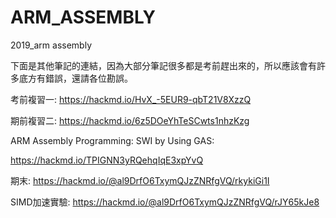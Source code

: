 # ARM_ASSEMBLY
2019_arm assembly

下面是其他筆記的連結，因為大部分筆記很多都是考前趕出來的，所以應該會有許多底方有錯誤，還請各位勘誤。

考前複習一:
https://hackmd.io/HvX_-5EUR9-qbT21V8XzzQ

期前複習二:
https://hackmd.io/6z5DOeYhTeSCwts1nhzKzg

ARM Assembly Programming: SWI by Using GAS:

https://hackmd.io/TPIGNN3yRQehqIqE3xpYvQ

期末:
https://hackmd.io/@al9DrfO6TxymQJzZNRfgVQ/rkykiGi1I

SIMD加速實驗:
https://hackmd.io/@al9DrfO6TxymQJzZNRfgVQ/rJY65kJe8


